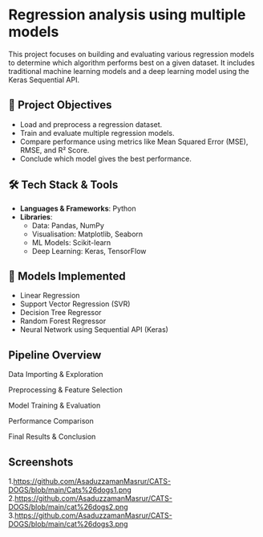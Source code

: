# Regression analysis using multiple models

This project focuses on building and evaluating various regression models to determine which algorithm performs best on a given dataset. It includes traditional machine learning models and a deep learning model using the Keras Sequential API.

## 📌 Project Objectives

- Load and preprocess a regression dataset.
- Train and evaluate multiple regression models.
- Compare performance using metrics like Mean Squared Error (MSE), RMSE, and R² Score.
- Conclude which model gives the best performance.


## 🛠️ Tech Stack & Tools

- **Languages & Frameworks**: Python
- **Libraries**: 
  - Data: Pandas, NumPy
  - Visualisation: Matplotlib, Seaborn
  - ML Models: Scikit-learn
  - Deep Learning: Keras, TensorFlow
 
## 📂 Models Implemented

- Linear Regression
- Support Vector Regression (SVR)
- Decision Tree Regressor
- Random Forest Regressor
- Neural Network using Sequential API (Keras)


 ## Pipeline Overview
 
Data Importing & Exploration

Preprocessing & Feature Selection

Model Training & Evaluation

Performance Comparison

Final Results & Conclusion

## Screenshots
1.https://github.com/AsaduzzamanMasrur/CATS-DOGS/blob/main/Cats%26dogs1.png
2.https://github.com/AsaduzzamanMasrur/CATS-DOGS/blob/main/cat%26dogs2.png
3.https://github.com/AsaduzzamanMasrur/CATS-DOGS/blob/main/cat%26dogs3.png
